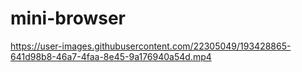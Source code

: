 # mini-browser


https://user-images.githubusercontent.com/22305049/193428865-641d98b8-46a7-4faa-8e45-9a176940a54d.mp4

  

